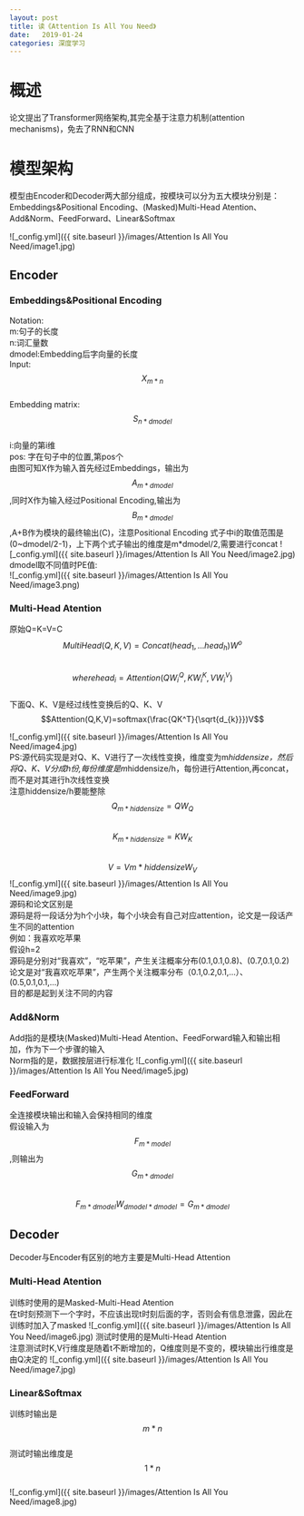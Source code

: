 ```yaml
---
layout: post
title: 读《Attention Is All You Need》
date:   2019-01-24
categories: 深度学习
---
```

# 概述
论文提出了Transformer网络架构,其完全基于注意力机制(attention mechanisms)，免去了RNN和CNN

# 模型架构
模型由Encoder和Decoder两大部分组成，按模块可以分为五大模块分别是：Embeddings&Positional Encoding、(Masked)Multi-Head Atention、Add&Norm、FeedForward、Linear&Softmax  

![_config.yml]({{ site.baseurl }}/images/Attention Is All You Need/image1.jpg)
## Encoder
### Embeddings&Positional Encoding
Notation:  
m:句子的长度  
n:词汇量数  
dmodel:Embedding后字向量的长度  
Input: $$X_{m*n}$$  
Embedding matrix: $$S_{n*dmodel}$$  
i:向量的第i维  
pos: 字在句子中的位置,第pos个  
由图可知X作为输入首先经过Embeddings，输出为$$A_{m*dmodel}$$,同时X作为输入经过Positional Encoding,输出为$$B_{m*dmodel}$$,A+B作为模块的最终输出(C)，注意Positional Encoding 式子中i的取值范围是(0~dmodel/2-1)，上下两个式子输出的维度是m*dmodel/2,需要进行concat
![_config.yml]({{ site.baseurl }}/images/Attention Is All You Need/image2.jpg)  
dmodel取不同值时PE值:  
![_config.yml]({{ site.baseurl }}/images/Attention Is All You Need/image3.png) 
###  Multi-Head Atention
原始Q=K=V=C  
$$MultiHead(Q,K,V) = Concat(head_{1},...head_{h})W^{o}$$  
$$where head_{i} = Attention(QW^Q_{i},KW^K_{i},VW^V_{i})$$  
下面Q、K、V是经过线性变换后的Q、K、V  
$$Attention(Q,K,V)=softmax(\frac{QK^T}{\sqrt{d_{k}}})V$$  

![_config.yml]({{ site.baseurl }}/images/Attention Is All You Need/image4.jpg)  
PS:源代码实现是对Q、K、V进行了一次线性变换，维度变为m*hiddensize，然后将Q、K、V分成h份,每份维度是m*hiddensize/h，每份进行Attention,再concat，而不是对其进行h次线性变换  
注意hiddensize/h要能整除  
$$Q_{m*hiddensize}=QW_{Q}$$  
$$K_{m*hiddensize}=KW_{K}$$  
$$V=V{m*hiddensize}W_{V}$$ 
![_config.yml]({{ site.baseurl }}/images/Attention Is All You Need/image9.jpg)  
源码和论文区别是  
源码是将一段话分为h个小块，每个小块会有自己对应attention，论文是一段话产生不同的attention  
例如：我喜欢吃苹果  
假设h=2  
源码是分别对“我喜欢”，“吃苹果”，产生关注概率分布(0.1,0.1,0.8)、(0.7,0.1,0.2)  
论文是对“我喜欢吃苹果”，产生两个关注概率分布（0.1,0.2,0.1,...）、(0.5,0.1,0.1,...)  
目的都是起到关注不同的内容  
###  Add&Norm  
Add指的是模块(Masked)Multi-Head Atention、FeedForward输入和输出相加，作为下一个步骤的输入  
Norm指的是，数据按层进行标准化
![_config.yml]({{ site.baseurl }}/images/Attention Is All You Need/image5.jpg)  
###  FeedForward
全连接模块输出和输入会保持相同的维度   
假设输入为$$F_{m*model}$$,则输出为$$G_{m*dmodel}$$  
$$F_{m*dmodel}W_{dmodel*dmodel}=G_{m*dmodel}$$
##  Decoder
Decoder与Encoder有区别的地方主要是Multi-Head Attention  
###  Multi-Head Atention
训练时使用的是Masked-Multi-Head Atention  
在t时刻预测下一个字时，不应该出现t时刻后面的字，否则会有信息泄露，因此在训练时加入了masked
![_config.yml]({{ site.baseurl }}/images/Attention Is All You Need/image6.jpg) 
测试时使用的是Multi-Head Atention  
注意测试时K,V行维度是随着t不断增加的，Q维度则是不变的，模块输出行维度是由Q决定的
![_config.yml]({{ site.baseurl }}/images/Attention Is All You Need/image7.jpg) 
###  Linear&Softmax 
训练时输出是$$m*n$$    
测试时输出维度是$$1*n$$    
![_config.yml]({{ site.baseurl }}/images/Attention Is All You Need/image8.jpg) 
